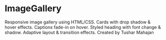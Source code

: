 # ImageGallery
Responsive image gallery using HTML/CSS. Cards with drop shadow &amp; hover effects. Captions fade-in on hover. Styled heading with font change &amp; shadow. Adaptive layout &amp; transition effects. Created by Tushar Mahajan
